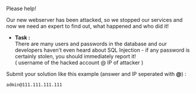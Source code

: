 Please help!

Our new webserver has been attacked, so we stopped our services and now
we need an expert to find out, what happened and who did it!

-   **Task :**  
    There are many users and passwords in the database and our
    developers haven’t even heard about SQL Injection  - if any
    password is certainly stolen, you should immediately report it!  
    ( username of the hacked account @ IP of attacker )

Submit your solution like this example (answer and IP seperated with
**@**) :

```admin@111.111.111.111```
